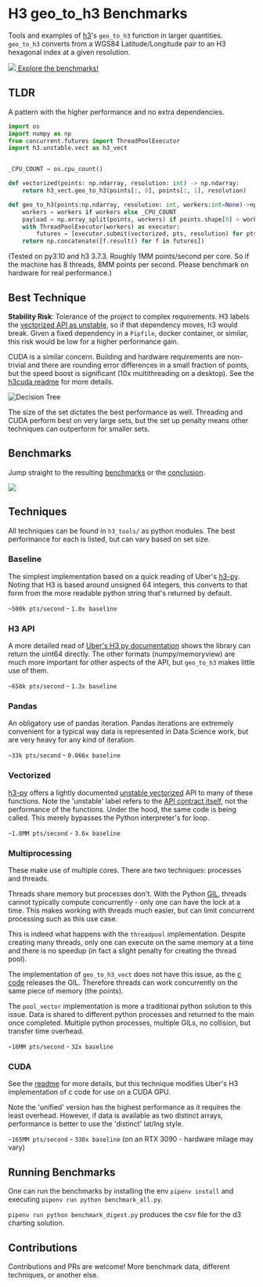 # H3 geo_to_h3 Benchmarks

Tools and examples of [h3](https://github.com/uber/h3-py)'s `geo_to_h3` function in larger quantities. `geo_to_h3` converts from a WGS84 Latitude/Longitude pair to an H3 hexagonal index at a given resolution.

[![](docs/benchmarks-small.png) Explore the benchmarks!](https://user01.github.io/h3-py-geo_to_h3/)

## TLDR

A pattern with the higher performance and no extra dependencies.

```python
import os
import numpy as np
from concurrent.futures import ThreadPoolExecutor
import h3.unstable.vect as h3_vect


_CPU_COUNT = os.cpu_count()

def vectorized(points: np.ndarray, resolution: int) -> np.ndarray:
    return h3_vect.geo_to_h3(points[:, 0], points[:, 1], resolution)

def geo_to_h3(points:np.ndarray, resolution: int, workers:int=None)->np.ndarray:
    workers = workers if workers else _CPU_COUNT
    payload = np.array_split(points, workers) if points.shape[0] > workers else [points]
    with ThreadPoolExecutor(workers) as executor:
        futures = [executor.submit(vectorized, pts, resolution) for pts in payload]
    return np.concatenate([f.result() for f in futures])
```

(Tested on py3.10 and h3 3.7.3. Roughly 1MM points/second per core. So if the machine has 8 threads, 8MM points per second. Please benchmark on hardware for real performance.)

## Best Technique

**Stability Risk**: Tolerance of the project to complex requirements. H3 labels the [vectorized API as unstable](https://github.com/uber/h3-py/issues/205), so if that dependency moves, h3 would break. Given a fixed dependency in a `Pipfile`, docker container, or similar, this risk would be low for a higher performance gain.

CUDA is a similar concern. Building and hardware requirements are non-trivial and there are rounding error differences in a small fraction of points, but the speed boost is significant (10x multithreading on a desktop). See the [h3cuda readme](/h3cuda_pkg) for more details.


![Decision Tree](docs/flow-chart.mmd.svg)

The size of the set dictates the best performance as well. Threading and CUDA perform best on very large sets, but the set up penalty means other techniques can outperform for smaller sets.

## Benchmarks

Jump straight to the resulting [benchmarks](https://user01.github.io/h3-py-geo_to_h3/) or the [conclusion](#conclusion).

[![](docs/benchmarks.png)](https://user01.github.io/h3-py-geo_to_h3/)

## Techniques

All techniques can be found in `h3_tools/` as python modules. The best performance for each is listed, but can vary based on set size.

### Baseline

The simplest implementation based on a quick reading of Uber's [h3-py](https://github.com/uber/h3-py). Noting that H3 is based around unsigned 64 integers, this converts to that form from the more readable python string that's returned by default.

`~500k pts/second` - `1.0x baseline`

### H3 API

A more detailed read of [Uber's H3 py documentation](https://uber.github.io/h3-py/api_comparison.html) shows the library can return the uint64 directly. The other formats (numpy/memoryview) are much more important for other aspects of the API, but `geo_to_h3` makes little use of them.


`~650k pts/second` - `1.3x baseline`

### Pandas

An obligatory use of pandas iteration. Pandas iterations are extremely convenient for a typical way data is represented in Data Science work, but are very heavy for any kind of iteration.

`~33k pts/second` - `0.066x baseline`

### Vectorized

[h3-py](https://github.com/uber/h3-py) offers a lightly documented [unstable vectorized](https://github.com/uber/h3-py/blob/v3.7.3/src/h3/unstable/vect.py) API to many of these functions. Note the 'unstable' label refers to the [API contract itself](https://github.com/uber/h3-py/issues/205), not the performance of the functions. Under the hood, the same code is being called. This merely bypasses the Python interpreter's for loop.


`~1.8MM pts/second` - `3.6x baseline`

### Multiprocessing

These make use of multiple cores. There are two techniques: processes and threads.

Threads share memory but processes don't. With the Python [GIL](https://realpython.com/python-gil/), threads cannot typically compute concurrently - only one can have the lock at a time. This makes working with threads much easier, but can limit concurrent processing such as this use case.

This is indeed what happens with the `threadpool` implementation. Despite creating many threads, only one can execute on the same memory at a time and there is no speedup (in fact a slight penalty for creating the thread pool).

The implementation of `geo_to_h3_vect` does not have this issue, as the [c code](https://github.com/uber/h3-py/blob/fd43513c905dfdab355573cc9f5b6c9806de164a/src/h3/_cy/unstable_vect.pyx#L53) releases the GIL. Therefore threads can work concurrently on the same piece of memory (the points).

The `pool_vector` implementation is more a traditional python solution to this issue. Data is shared to different python processes and returned to the main once completed. Multiple python processes, multiple GILs, no collision, but transfer time overhead.

`~16MM pts/second` - `32x baseline`

### CUDA

See the [readme](/h3cuda_pkg) for more details, but this technique modifies Uber's H3 implementation of c code for use on a CUDA GPU.

Note the 'unified' version has the highest performance as it requires the least overhead. However, if data is available as two distinct arrays, performance is better to use the 'distinct' lat/lng style.

`~165MM pts/second` - `330x baseline` (on an RTX 3090 - hardware milage may vary)

## Running Benchmarks

One can run the benchmarks by installing the env `pipenv install` and executing `pipenv run python benchmark_all.py`.

`pipenv run python benchmark_digest.py` produces the csv file for the d3 charting solution.


## Contributions

Contributions and PRs are welcome! More benchmark data, different techniques, or another else.

